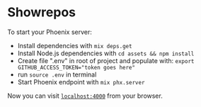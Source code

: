 # Showrepos

To start your Phoenix server:

  * Install dependencies with `mix deps.get`
  * Install Node.js dependencies with `cd assets && npm install`
  * Create file ".env" in root of project and populate with:
    `export GITHUB_ACCESS_TOKEN="token goes here"`
  * run `source .env` in terminal
  * Start Phoenix endpoint with `mix phx.server`

Now you can visit [`localhost:4000`](http://localhost:4000) from your browser.


